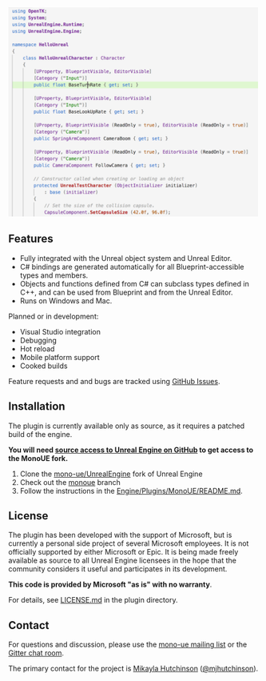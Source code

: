 <img src="code.png" width="500" style="align: center"/>

## Features

* Fully integrated with the Unreal object system and Unreal Editor.
* C# bindings are generated automatically for all Blueprint-accessible types and members.
* Objects and functions defined from C# can subclass types defined in C++, and can be used from Blueprint and from the Unreal Editor.
* Runs on Windows and Mac.

Planned or in development:

* Visual Studio integration
* Debugging
* Hot reload
* Mobile platform support
* Cooked builds

Feature requests and and bugs are tracked using [GitHub Issues](https://github.com/mono-ue/UnrealEngine/issues). 

## Installation

The plugin is currently available only as source, as it requires a patched build of the engine.

**You will need [source access to Unreal Engine on GitHub](https://www.unrealengine.com/ue4-on-github) to get access to the MonoUE fork.**

1. Clone the [mono-ue/UnrealEngine](https://github.com/mono-ue/UnrealEngine) fork of Unreal Engine
2. Check out the [monoue](https://github.com/mono-ue/UnrealEngine/tree/monoue) branch
3. Follow the instructions in the [Engine/Plugins/MonoUE/README.md](https://github.com/mono-ue/UnrealEngine/blob/monoue-4.16/Engine/Plugins/MonoUE/README.md#setup).

## License

The plugin has been developed with the support of Microsoft, but is currently a personal side project of several Microsoft employees. It is not officially supported by either Microsoft or Epic. It is being made freely available as source to all Unreal Engine licensees in the hope that the community considers it useful and participates in its development.

**This code is provided by Microsoft "as is" with no warranty**.

For details, see [LICENSE.md](https://github.com/mono-ue/UnrealEngine/blob/monoue-4.16/Engine/Plugins/MonoUE/LICENSE.md) in the plugin directory.

## Contact

For questions and discussion, please use the [mono-ue mailing list](https://lists.dot.net/mailman/listinfo/mono-ue) or the [Gitter chat room](https://gitter.im/mono-ue-unrealengine).

The primary contact for the project is [Mikayla Hutchinson](https://github.com/mhutch) ([@mjhutchinson](https://twitter.com/mjhutchinson)).
